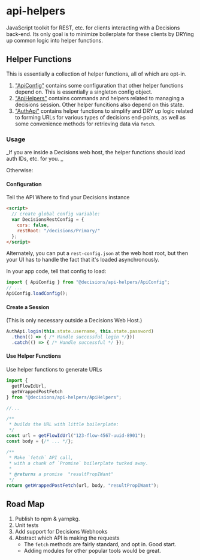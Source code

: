 # api-helpers
JavaScript toolkit for REST, etc. for clients interacting with a Decisions back-end. Its only goal is to minimize boilerplate for these clients by DRYing up common logic into helper functions.

## Helper Functions
This is essentially a collection of helper functions, all of which are opt-in.

1. ["ApiConfig"](docs/modules/_apiconfig_.md) contains some configuration that other helper functions depend on. This is essentially a singleton config object.
1. ["ApiHelpers"](docs/modules/_apihelpers_.md) contains commands and helpers related to managing a decisions session. Other helper funcitions also depend on this state. 
1. ["AuthApi"](docs/modules/_authapi_.md) contains helper functions to simplify and DRY up logic related to forming URLs for various types of decisions end-points,
as well as some convenience methods for retrieving data via `fetch`.

### Usage

_If you are inside a Decisions web host, the helper functions should
load auth IDs, etc. for you. _

Otherwise:

#### Configuration

Tell the API Where to find your Decisions instance

```html
<script>
  // create global config variable:
  var DecisionsRestConfig = {
    cors: false,
    restRoot: "/decisions/Primary/"
  };
</script>
```

Alternately, you can put a `rest-config.json` at the web host root, but then your UI has to handle the fact that it's loaded asynchronously.

In your app code, tell that config to load:

```javascript
import { ApiConfig } from "@decisions/api-helpers/ApiConfig";
// ...
ApiConfig.loadConfig();
```

#### Create a Session

(This is only necessary outside a Decisions Web Host.)

```javascript
AuthApi.login(this.state.username, this.state.password)
  .then(() => { /* Handle successful login */}))
  .catch(() => { /* Handle successful */ });

```

#### Use Helper Functions

Use helper functions to generate URLs

```javascript
import {
  getFlowIdUrl,
  getWrappedPostFetch
} from "@decisions/api-helpers/ApiHelpers";

//...

/**
 * builds the URL with little boilerplate:
 */
const url = getFlowIdUrl("123-flow-4567-uuid-8901");
const body = {/* ... */};

/**
 * Make `fetch` API call,
 * with a chunk of `Promise` boilerplate tucked away. 
 * 
 * @returns a promise  "resultPropIWant" 
 */ 
return getWrappedPostFetch(url, body, "resultPropIWant");

```


## Road Map
1. Publish to npm & yarnpkg.
1. Unit tests
1. Add support for Decisions Webhooks
1. Abstract which API is making the requests
    * The `fetch` methods are fairly standard, and opt in. Good start.
    * Adding modules for other popular tools would be great. 


